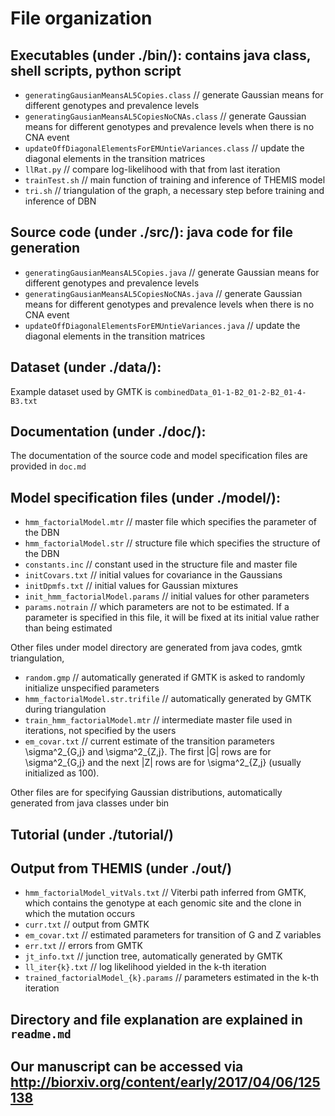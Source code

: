 # File organization

## Executables (under ./bin/): contains java class, shell scripts, python script
* `generatingGausianMeansAL5Copies.class`   // generate Gaussian means for different genotypes and prevalence levels
* `generatingGausianMeansAL5CopiesNoCNAs.class`  // generate Gaussian means for different genotypes and prevalence levels when there is no CNA event
* `updateOffDiagonalElementsForEMUntieVariances.class`  // update the diagonal elements in the transition matrices
* `llRat.py` // compare log-likelihood with that from last iteration 
* `trainTest.sh`  // main function of training and inference of THEMIS model
* `tri.sh`  // triangulation of the graph, a necessary step before training and inference of DBN

## Source code (under ./src/):  java code for file generation
* `generatingGausianMeansAL5Copies.java`  // generate Gaussian means for different genotypes and prevalence levels
* `generatingGausianMeansAL5CopiesNoCNAs.java`  // generate Gaussian means for different genotypes and prevalence levels when there is no CNA event
* `updateOffDiagonalElementsForEMUntieVariances.java`  // update the diagonal elements in the transition matrices

## Dataset (under ./data/): 
Example dataset used by GMTK is `combinedData_01-1-B2_01-2-B2_01-4-B3.txt`

## Documentation (under ./doc/): 
The documentation of the source code and model specification files are provided in `doc.md`

## Model specification files (under ./model/):
* `hmm_factorialModel.mtr`  // master file which specifies the parameter of the DBN
* `hmm_factorialModel.str`  // structure file which specifies the structure of the DBN
* `constants.inc`  // constant used in the structure file and master file
* `initCovars.txt`  // initial values for covariance in the Gaussians
* `initDpmfs.txt`  // initial values for Gaussian mixtures
* `init_hmm_factorialModel.params`  // initial values for other parameters
* `params.notrain`  // which parameters are not to be estimated. If a parameter is specified in this file, it will be fixed at its initial value rather than being estimated

Other files under model directory are generated from java codes, gmtk triangulation,
* `random.gmp`  // automatically generated if GMTK is asked to randomly initialize unspecified parameters
* `hmm_factorialModel.str.trifile`  // automatically generated by GMTK during triangulation
* `train_hmm_factorialModel.mtr`  // intermediate master file used in iterations, not specified by the users
* `em_covar.txt` // current estimate of the transition parameters \sigma^2_{G,j} and \sigma^2_{Z,j}. The first |G| rows are for \sigma^2_{G,j} and the next |Z| rows are for \sigma^2_{Z,j} (usually initialized as 100).

Other files are for specifying Gaussian distributions, automatically generated from java classes under bin


## Tutorial (under ./tutorial/)


## Output from THEMIS (under ./out/)

* `hmm_factorialModel_vitVals.txt`  // Viterbi path inferred from GMTK, which contains the genotype at each genomic site and the clone in which the mutation occurs
* `curr.txt`  // output from GMTK
* `em_covar.txt`  // estimated parameters for transition of G and Z variables
* `err.txt`  // errors from GMTK
* `jt_info.txt`  // junction tree, automatically generated by GMTK
* `ll_iter{k}.txt`  // log likelihood yielded in the k-th iteration  
* `trained_factorialModel_{k}.params`  // parameters estimated in the k-th iteration  


## Directory and file explanation are explained in  `readme.md`

## Our manuscript can be accessed via http://biorxiv.org/content/early/2017/04/06/125138

